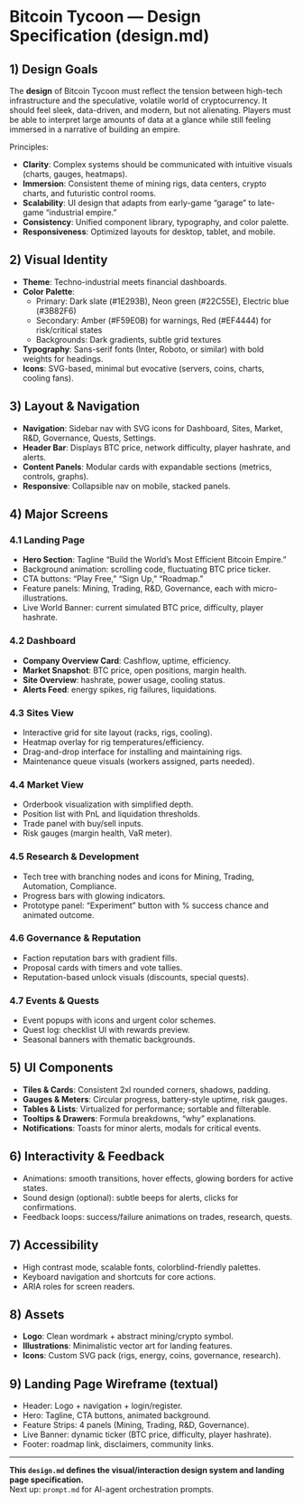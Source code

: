 # Bitcoin Tycoon — Design Specification (design.md)

## 1) Design Goals
The **design** of Bitcoin Tycoon must reflect the tension between high-tech infrastructure and the speculative, volatile world of cryptocurrency. It should feel sleek, data-driven, and modern, but not alienating. Players must be able to interpret large amounts of data at a glance while still feeling immersed in a narrative of building an empire.

Principles:
- **Clarity**: Complex systems should be communicated with intuitive visuals (charts, gauges, heatmaps).
- **Immersion**: Consistent theme of mining rigs, data centers, crypto charts, and futuristic control rooms.
- **Scalability**: UI design that adapts from early-game “garage” to late-game “industrial empire.”
- **Consistency**: Unified component library, typography, and color palette.
- **Responsiveness**: Optimized layouts for desktop, tablet, and mobile.

## 2) Visual Identity
- **Theme**: Techno-industrial meets financial dashboards.
- **Color Palette**:
  - Primary: Dark slate (#1E293B), Neon green (#22C55E), Electric blue (#3B82F6)
  - Secondary: Amber (#F59E0B) for warnings, Red (#EF4444) for risk/critical states
  - Backgrounds: Dark gradients, subtle grid textures
- **Typography**: Sans-serif fonts (Inter, Roboto, or similar) with bold weights for headings.
- **Icons**: SVG-based, minimal but evocative (servers, coins, charts, cooling fans).

## 3) Layout & Navigation
- **Navigation**: Sidebar nav with SVG icons for Dashboard, Sites, Market, R&D, Governance, Quests, Settings.
- **Header Bar**: Displays BTC price, network difficulty, player hashrate, and alerts.
- **Content Panels**: Modular cards with expandable sections (metrics, controls, graphs).
- **Responsive**: Collapsible nav on mobile, stacked panels.

## 4) Major Screens

### 4.1 Landing Page
- **Hero Section**: Tagline “Build the World’s Most Efficient Bitcoin Empire.”
- Background animation: scrolling code, fluctuating BTC price ticker.
- CTA buttons: “Play Free,” “Sign Up,” “Roadmap.”
- Feature panels: Mining, Trading, R&D, Governance, each with micro-illustrations.
- Live World Banner: current simulated BTC price, difficulty, player hashrate.

### 4.2 Dashboard
- **Company Overview Card**: Cashflow, uptime, efficiency.
- **Market Snapshot**: BTC price, open positions, margin health.
- **Site Overview**: hashrate, power usage, cooling status.
- **Alerts Feed**: energy spikes, rig failures, liquidations.

### 4.3 Sites View
- Interactive grid for site layout (racks, rigs, cooling).
- Heatmap overlay for rig temperatures/efficiency.
- Drag-and-drop interface for installing and maintaining rigs.
- Maintenance queue visuals (workers assigned, parts needed).

### 4.4 Market View
- Orderbook visualization with simplified depth.
- Position list with PnL and liquidation thresholds.
- Trade panel with buy/sell inputs.
- Risk gauges (margin health, VaR meter).

### 4.5 Research & Development
- Tech tree with branching nodes and icons for Mining, Trading, Automation, Compliance.
- Progress bars with glowing indicators.
- Prototype panel: “Experiment” button with % success chance and animated outcome.

### 4.6 Governance & Reputation
- Faction reputation bars with gradient fills.
- Proposal cards with timers and vote tallies.
- Reputation-based unlock visuals (discounts, special quests).

### 4.7 Events & Quests
- Event popups with icons and urgent color schemes.
- Quest log: checklist UI with rewards preview.
- Seasonal banners with thematic backgrounds.

## 5) UI Components
- **Tiles & Cards**: Consistent 2xl rounded corners, shadows, padding.
- **Gauges & Meters**: Circular progress, battery-style uptime, risk gauges.
- **Tables & Lists**: Virtualized for performance; sortable and filterable.
- **Tooltips & Drawers**: Formula breakdowns, “why” explanations.
- **Notifications**: Toasts for minor alerts, modals for critical events.

## 6) Interactivity & Feedback
- Animations: smooth transitions, hover effects, glowing borders for active states.
- Sound design (optional): subtle beeps for alerts, clicks for confirmations.
- Feedback loops: success/failure animations on trades, research, quests.

## 7) Accessibility
- High contrast mode, scalable fonts, colorblind-friendly palettes.
- Keyboard navigation and shortcuts for core actions.
- ARIA roles for screen readers.

## 8) Assets
- **Logo**: Clean wordmark + abstract mining/crypto symbol.
- **Illustrations**: Minimalistic vector art for landing features.
- **Icons**: Custom SVG pack (rigs, energy, coins, governance, research).

## 9) Landing Page Wireframe (textual)
- Header: Logo + navigation + login/register.
- Hero: Tagline, CTA buttons, animated background.
- Feature Strips: 4 panels (Mining, Trading, R&D, Governance).
- Live Banner: dynamic ticker (BTC price, difficulty, player hashrate).
- Footer: roadmap link, disclaimers, community links.

---

**This `design.md` defines the visual/interaction design system and landing page specification.**  
Next up: `prompt.md` for AI-agent orchestration prompts.
